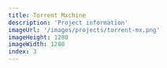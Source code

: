 ```yaml
---
title: Torrent Mxchine
description: 'Project information'
imageUrl: '/images/projects/torrent-mx.png'
imageHeight: 1280
imageWidth: 1280
index: 3
---
```

